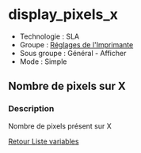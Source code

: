 # display_pixels_x

* Technologie : SLA
* Groupe : [Réglages de l'Imprimante](../sla_printer/sla_parameters.md)
* Sous groupe : Général - Afficher
* Mode : Simple

## Nombre de pixels sur X

### Description

Nombre de pixels présent sur X

[Retour Liste variables](variable_list.md)